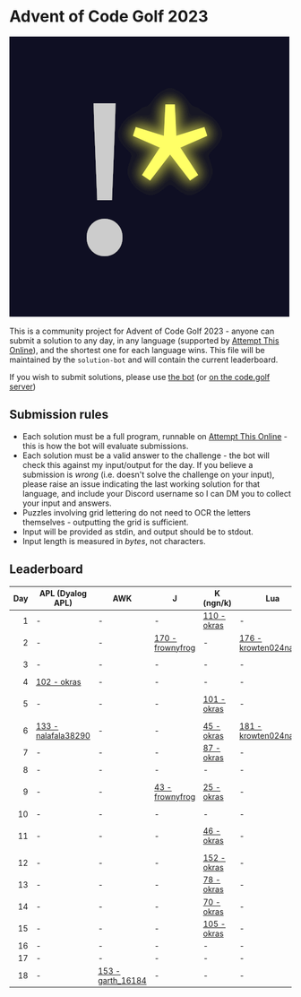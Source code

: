 # Advent of Code Golf 2023

![Advent of Code Golf icon](./advent-of-code-golf.png)

This is a community project for Advent of Code Golf 2023 - anyone can submit a
solution to any day, in any language (supported by [Attempt This
Online](https://ato.pxeger.com)), and the shortest one for each language wins.
This file will be maintained by the `solution-bot` and will contain the current
leaderboard.

If you wish to submit solutions, please use [the bot](https://discord.com/api/oauth2/authorize?client_id=1179753478214651915&permissions=0&scope=bot)
(or [on the code.golf server](https://discord.gg/eVCTkYQ))

## Submission rules

- Each solution must be a full program, runnable on [Attempt This
  Online](https://ato.pxeger.com) - this is how the bot will evaluate submissions.
- Each solution must be a valid answer to the challenge - the bot will check this
  against my input/output for the day. If you believe a submission is *wrong*
  (i.e. doesn't solve the challenge on your input), please raise an issue
  indicating the last working solution for that language, and include your
  Discord username so I can DM you to collect your input and answers.
- Puzzles involving grid lettering do not need to OCR the letters themselves -
  outputting the grid is sufficient.
- Input will be provided as stdin, and output should be to stdout.
- Input length is measured in *bytes*, not characters.

## Leaderboard

Day | APL (Dyalog APL) | AWK | J | K (ngn/k) | Lua | Perl | Python | Python (Orthoplex) | Ruby
--: | --- | --- | --- | --- | --- | --- | --- | --- | ---
1 | - | - | - | [110 - okras](./solutions/1/K%20%28ngn/k%29) | - | [149 - friedchickenblob](./solutions/1/Perl) | [184 - eniraa](./solutions/1/Python) | [714 - orthoplex](./solutions/1/Python%20%28Orthoplex%29) | -
2 | - | - | [170 - frownyfrog](./solutions/2/J) | - | [176 - krowten024nabru](./solutions/2/Lua) | [119 - friedchickenblob](./solutions/2/Perl) | [144 - krowten024nabru](./solutions/2/Python) | [752 - orthoplex](./solutions/2/Python%20%28Orthoplex%29) | -
3 | - | - | - | - | - | - | [239 - eniraa](./solutions/3/Python) | [3681 - orthoplex](./solutions/3/Python%20%28Orthoplex%29) | -
4 | [102 - okras](./solutions/4/APL%20%28Dyalog%20APL%29) | - | - | - | - | - | [113 - orthoplex](./solutions/4/Python) | - | -
5 | - | - | - | [101 - okras](./solutions/5/K%20%28ngn/k%29) | - | - | [364 - starwort](./solutions/5/Python) | - | [295 - natt.e](./solutions/5/Ruby)
6 | [133 - nalafala38290](./solutions/6/APL%20%28Dyalog%20APL%29) | - | - | [45 - okras](./solutions/6/K%20%28ngn/k%29) | [181 - krowten024nabru](./solutions/6/Lua) | - | [136 - taesungh](./solutions/6/Python) | - | -
7 | - | - | - | [87 - okras](./solutions/7/K%20%28ngn/k%29) | - | - | [180 - biz314](./solutions/7/Python) | - | -
8 | - | - | - | - | - | - | [168 - okras](./solutions/8/Python) | - | -
9 | - | - | [43 - frownyfrog](./solutions/9/J) | [25 - okras](./solutions/9/K%20%28ngn/k%29) | - | - | [110 - biz314](./solutions/9/Python) | - | [102 - natt.e](./solutions/9/Ruby)
10 | - | - | - | - | - | - | [156 - duckyluuk](./solutions/10/Python) | - | -
11 | - | - | - | [46 - okras](./solutions/11/K%20%28ngn/k%29) | - | - | [121 - okras](./solutions/11/Python) | - | [226 - natt.e](./solutions/11/Ruby)
12 | - | - | - | [152 - okras](./solutions/12/K%20%28ngn/k%29) | - | - | [229 - biz314](./solutions/12/Python) | - | -
13 | - | - | - | [78 - okras](./solutions/13/K%20%28ngn/k%29) | - | - | [180 - .___uho](./solutions/13/Python) | - | -
14 | - | - | - | [70 - okras](./solutions/14/K%20%28ngn/k%29) | - | - | [225 - biz314](./solutions/14/Python) | - | -
15 | - | - | - | [105 - okras](./solutions/15/K%20%28ngn/k%29) | - | - | [219 - krowten024nabru](./solutions/15/Python) | - | -
16 | - | - | - | - | - | - | [235 - biz314](./solutions/16/Python) | - | -
17 | - | - | - | - | - | - | [297 - biz314](./solutions/17/Python) | - | -
18 | - | [153 - garth_16184](./solutions/18/AWK) | - | - | - | - | [146 - .___uho](./solutions/18/Python) | - | -
